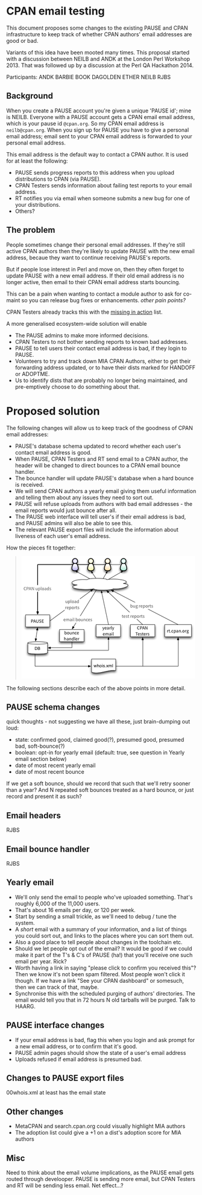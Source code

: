 # CPAN email testing

This document proposes some changes to the existing PAUSE and CPAN infrastructure
to keep track of whether CPAN authors' email addresses are good or bad.

Variants of this idea have been mooted many times. This proposal started with
a discussion between NEILB and ANDK at the London Perl Workshop 2013.
That was followed up by a discussion at the Perl QA Hackathon 2014.

Participants: ANDK BARBIE BOOK DAGOLDEN ETHER NEILB RJBS

## Background

When you create a PAUSE account you're given a unique 'PAUSE id'; mine is NEILB.
Everyone with a PAUSE account gets a CPAN email email address, which is your pause id `@cpan.org`.
So my CPAN email address is `neilb@cpan.org`.
When you sign up for PAUSE you have to give a personal email address;
email sent to your CPAN email address is forwarded to your personal email address.

This email address is the default way to contact a CPAN author. It is used for at least the following:

 * PAUSE sends progress reports to this address when you upload distributions to CPAN (via PAUSE).
 * CPAN Testers sends information about failing test reports to your email address.
 * RT notifies you via email when someone submits a new bug for one of your distributions.
 * Others?

## The problem

People sometimes change their personal email addresses.
If they're still active CPAN authors then they're likely to update PAUSE
with the new email address, becaue they want to continue receiving
PAUSE's reports.

But if people lose interest in Perl and move on, then they often forget to update PAUSE with
a new email address. If their old email address is no longer active, then email to their CPAN
email address starts bouncing.

This can be a pain when wanting to contact a module author to ask for co-maint so you can release
bug fixes or enhancements. *other pain points?*

CPAN Testers already tracks this with the [missing in action](http://stats.cpantesters.org/missing.html) list.

A more generalised ecosystem-wide solution will enable

 * The PAUSE admins to make more informed decisions.
 * CPAN Testers to not bother sending reports to known bad addresses.
 * PAUSE to tell users their contact email address is bad, if they login to PAUSE.
 * Volunteers to try and track down MIA CPAN Authors, either to get their forwarding address updated,
   or to have their dists marked for HANDOFF or ADOPTME.
 * Us to identify dists that are probably no longer being maintained, and pre-emptively
   choose to do something about that.

# Proposed solution

The following changes will allow us to keep track of the goodness of CPAN email addresses:

 * PAUSE's database schema updated to record whether each user's contact email address is good.
 * When PAUSE, CPAN Testers and RT send email to a CPAN author, the header will be changed to direct
   bounces to a CPAN email bounce handler.
 * The bounce handler will update PAUSE's database when a hard bounce is received.
 * We will send CPAN authors a yearly email giving them useful information and telling them about
   any issues they need to sort out.
 * PAUSE will refuse uploads from authors with bad email addresses - the email reports would just bounce after all.
 * The PAUSE web interface will tell user's if their email address is bad, and PAUSE admins will also be
   able to see this.
 * The relevant PAUSE export files will include the information about liveness of each user's email address.

How the pieces fit together:

> ![architecture](architecture.png)

The following sections describe each of the above points in more detail.

## PAUSE schema changes

quick thoughts - not suggesting we have all these, just brain-dumping out loud:

 * state: confirmed good, claimed good(?), presumed good, presumed bad, soft-bounce(?)
 * boolean: opt-in for yearly email (default: true, see question in Yearly email section below)
 * date of most recent yearly email
 * date of most recent bounce

If we get a soft bounce, should we record that such that we'll retry sooner than a year?
And N repeated soft bounces treated as a hard bounce, or just record and present it as such?

## Email headers

RJBS

## Email bounce handler

RJBS

## Yearly email

 * We'll only send the email to people who've uploaded something. That's roughly 6,000 of the 11,000 users.
 * That's about 16 emails per day, or 120 per week.
 * Start by sending a small trickle, as we'll need to debug / tune the system.
 * A *short* email with a summary of your information, and a list of things you could sort out,
   and links to the places where you can sort them out.
 * Also a good place to tell people about changes in the toolchain etc.
 * Should we let people opt out of the email? It would be good if we could make it part of the T's & C's
   of PAUSE (ha!) that you'll receive one such email per year. Rick?
 * Worth having a link in saying "please click to confirm you received this"?
   Then we know it's not been spam filtered. Most people won't click it though. If we have a link
   "See your CPAN dashboard" or somesuch, then we can track of that, maybe.
 * Synchronise this with the scheduled purging of authors' directories. The email would tell you that
   in 72 hours N old tarballs will be purged. Talk to HAARG.

## PAUSE interface changes

 * If your email address is bad, flag this when you login and ask prompt for a new email address,
   or to confirm that it's good.
 * PAUSE admin pages should show the state of a user's email address
 * Uploads refused if email address is presumed bad.

## Changes to PAUSE export files

00whois.xml at least has the email state

## Other changes

 * MetaCPAN and search.cpan.org could visually highlight MIA authors
 * The adoption list could give a +1 on a dist's adoption score for MIA authors

## Misc

Need to think about the email volume implications, as the PAUSE email gets routed through develooper.
PAUSE is sending more email, but CPAN Testers and RT will be sending less email. Net effect...?

